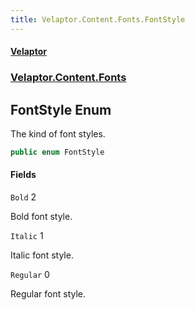 ```yaml
---
title: Velaptor.Content.Fonts.FontStyle
---
```


#### [Velaptor](Namespaces.md 'Velaptor Namespaces')
### [Velaptor.Content.Fonts](Velaptor.Content.Fonts.md 'Velaptor.Content.Fonts')

## FontStyle Enum

The kind of font styles.

```csharp
public enum FontStyle
```
#### Fields

<a name='Velaptor.Content.Fonts.FontStyle.Bold'></a>

`Bold` 2

Bold font style.

<a name='Velaptor.Content.Fonts.FontStyle.Italic'></a>

`Italic` 1

Italic font style.

<a name='Velaptor.Content.Fonts.FontStyle.Regular'></a>

`Regular` 0

Regular font style.